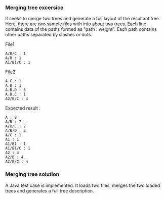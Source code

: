 ### Merging tree excersice

It seeks to merge two trees and generate a full layout of the resultant tree. Here, there are two sample files with info about two trees. Each line contains data of the paths formed as "path : weight". Each path contains other paths separated by slashes or dots.

File1

    A/B/C : 1
    A/B : 1
    A1/B1/C : 1

File2

    A.C : 1
    A.B : 1
    A.B.D : 3
    A.B.C : 1
    A2/B/C : 4

Expected result :

    A : 8
    A/B : 7
    A/B/C : 2
    A/B/D : 3
    A/C : 1
    A1 : 1
    A1/B1 : 1
    A1/B1/C : 1
    A2 : 4
    A2/B : 4 
    A2/B/C : 4

### Merging tree solution
A Java test case is implemented. It loads two files, merges the two loaded trees and generates a full tree description.
